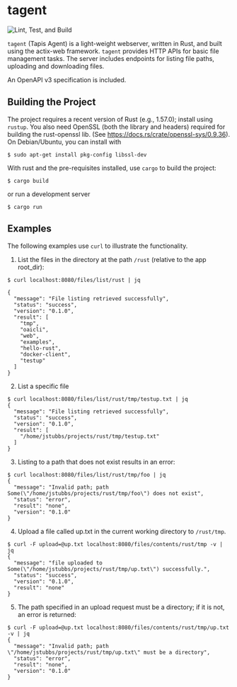 # tagent

![Lint, Test, and Build](../../actions/workflows/rust.yml/badge.svg)

`tagent` (Tapis Agent) is a light-weight webserver, written in Rust, and built using the actix-web framework.
`tagent` provides HTTP APIs for basic file management tasks. The server includes endpoints for listing file paths,
uploading and downloading files.

An OpenAPI v3 specification is included.

## Building the Project
The project requires a recent version of Rust (e.g., 1.57.0); install using `rustup`. 
You also need OpenSSL (both the library and headers) required for building the rust-openssl
lib. (See https://docs.rs/crate/openssl-sys/0.9.36). On Debian/Ubuntu, you can install with

```
$ sudo apt-get install pkg-config libssl-dev
```

With rust and the pre-requisites installed, use `cargo` to build the project:

```
$ cargo build
```

or run a development server

```
$ cargo run
```

## Examples

The following examples use `curl` to illustrate the functionality.


1. List the files in the directory at the path `/rust` (relative to the app root_dir):

```
$ curl localhost:8080/files/list/rust | jq

{
  "message": "File listing retrieved successfully",
  "status": "success",
  "version": "0.1.0",
  "result": [
    "tmp",
    "oaicli",
    "web",
    "examples",
    "hello-rust",
    "docker-client",
    "testup"
  ]
}
```

2. List a specific file

```
$ curl localhost:8080/files/list/rust/tmp/testup.txt | jq
{
  "message": "File listing retrieved successfully",
  "status": "success",
  "version": "0.1.0",
  "result": [
    "/home/jstubbs/projects/rust/tmp/testup.txt"
  ]
}
```

3. Listing to a path that does not exist results in an error:

```
$ curl localhost:8080/files/list/rust/tmp/foo | jq
{
  "message": "Invalid path; path Some(\"/home/jstubbs/projects/rust/tmp/foo\") does not exist",
  "status": "error",
  "result": "none",
  "version": "0.1.0"
}
```

4. Upload a file called up.txt in the current working directory to `/rust/tmp`.

```
$ curl -F upload=@up.txt localhost:8080/files/contents/rust/tmp -v | jq
{
  "message": "file uploaded to Some(\"/home/jstubbs/projects/rust/tmp/up.txt\") successfully.",
  "status": "success",
  "version": "0.1.0",
  "result": "none"
}
```

5. The path specified in an upload request must be a directory; if it is not, an error is returned:

```
$ curl -F upload=@up.txt localhost:8080/files/contents/rust/tmp/up.txt -v | jq
{
  "message": "Invalid path; path \"/home/jstubbs/projects/rust/tmp/up.txt\" must be a directory",
  "status": "error",
  "result": "none",
  "version": "0.1.0"
}

